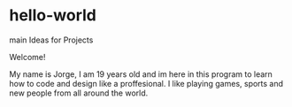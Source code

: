 # hello-world
main Ideas for Projects

Welcome!

My name is Jorge, I am 19 years old and im here in this program to learn how to code and design like a proffesional. 
I like playing games, sports and new people from all around the world.
